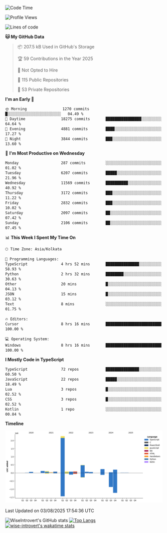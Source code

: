 <!--START_SECTION:waka-->
![Code Time](http://img.shields.io/badge/Code%20Time-2%2C423%20hrs%2022%20mins-blue)

![Profile Views](http://img.shields.io/badge/Profile%20Views-0-blue)

![Lines of code](https://img.shields.io/badge/From%20Hello%20World%20I%27ve%20Written-4.0%20million%20lines%20of%20code-blue)

**🐱 My GitHub Data** 

> 📦 207.5 kB Used in GitHub's Storage 
 > 
> 🏆 59 Contributions in the Year 2025
 > 
> 🚫 Not Opted to Hire
 > 
> 📜 115 Public Repositories 
 > 
> 🔑 53 Private Repositories 
 > 
**I'm an Early 🐤** 

```text
🌞 Morning                1270 commits        █░░░░░░░░░░░░░░░░░░░░░░░░   04.49 % 
🌆 Daytime                18275 commits       ████████████████░░░░░░░░░   64.64 % 
🌃 Evening                4881 commits        ████░░░░░░░░░░░░░░░░░░░░░   17.27 % 
🌙 Night                  3844 commits        ███░░░░░░░░░░░░░░░░░░░░░░   13.60 % 
```
📅 **I'm Most Productive on Wednesday** 

```text
Monday                   287 commits         ░░░░░░░░░░░░░░░░░░░░░░░░░   01.02 % 
Tuesday                  6207 commits        █████░░░░░░░░░░░░░░░░░░░░   21.96 % 
Wednesday                11569 commits       ██████████░░░░░░░░░░░░░░░   40.92 % 
Thursday                 3172 commits        ███░░░░░░░░░░░░░░░░░░░░░░   11.22 % 
Friday                   2832 commits        ███░░░░░░░░░░░░░░░░░░░░░░   10.02 % 
Saturday                 2097 commits        ██░░░░░░░░░░░░░░░░░░░░░░░   07.42 % 
Sunday                   2106 commits        ██░░░░░░░░░░░░░░░░░░░░░░░   07.45 % 
```


📊 **This Week I Spent My Time On** 

```text
🕑︎ Time Zone: Asia/Kolkata

💬 Programming Languages: 
TypeScript               4 hrs 52 mins       ███████████████░░░░░░░░░░   58.93 % 
Python                   2 hrs 32 mins       ████████░░░░░░░░░░░░░░░░░   30.63 % 
Other                    20 mins             █░░░░░░░░░░░░░░░░░░░░░░░░   04.13 % 
JSON                     15 mins             █░░░░░░░░░░░░░░░░░░░░░░░░   03.12 % 
Text                     8 mins              ░░░░░░░░░░░░░░░░░░░░░░░░░   01.75 % 

🔥 Editors: 
Cursor                   8 hrs 16 mins       █████████████████████████   100.00 % 

💻 Operating System: 
Windows                  8 hrs 16 mins       █████████████████████████   100.00 % 
```

**I Mostly Code in TypeScript** 

```text
TypeScript               72 repos            ███████████████░░░░░░░░░░   60.50 % 
JavaScript               22 repos            █████░░░░░░░░░░░░░░░░░░░░   18.49 % 
Lua                      3 repos             █░░░░░░░░░░░░░░░░░░░░░░░░   02.52 % 
CSS                      3 repos             █░░░░░░░░░░░░░░░░░░░░░░░░   02.52 % 
Kotlin                   1 repo              ░░░░░░░░░░░░░░░░░░░░░░░░░   00.84 % 
```



**Timeline**

![Lines of Code chart](https://raw.githubusercontent.com/wise-introvert/wise-introvert/master/assets/bar_graph.png)


 Last Updated on 03/08/2025 17:54:36 UTC
<!--END_SECTION:waka-->

![WiseIntrovert's GitHub stats](https://github-readme-stats.vercel.app/api?username=wise-introvert&count_private=true&show_icons=true)
[![Top Langs](https://github-readme-stats.vercel.app/api/top-langs/?username=wise-introvert&langs_count=10)](https://github.com/anuraghazra/github-readme-stats)
[![wise-introvert's wakatime stats](https://github-readme-stats.vercel.app/api/wakatime?username=wiseintrovert)](https://github.com/anuraghazra/github-readme-stats)
